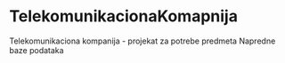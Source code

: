 # TelekomunikacionaKomapnija
Telekomunikaciona kompanija - projekat za potrebe predmeta Napredne baze podataka
